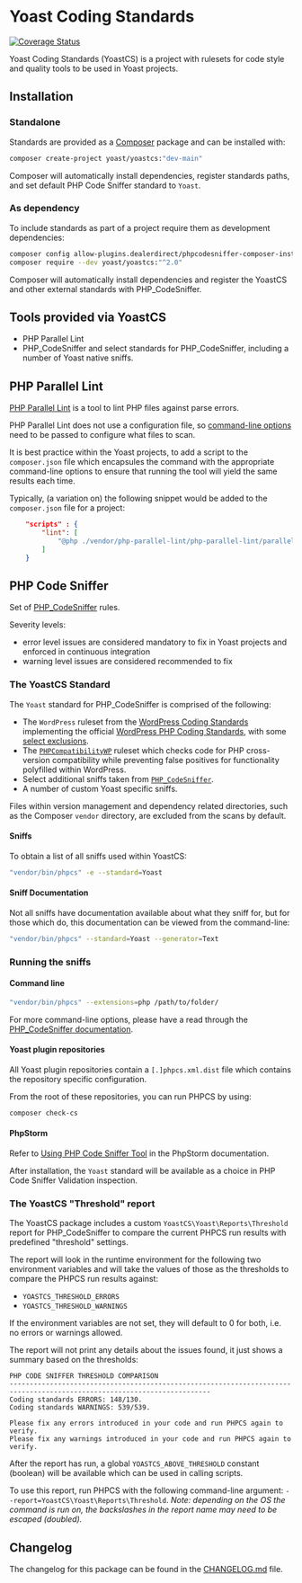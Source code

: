 # Yoast Coding Standards

[![Coverage Status](https://coveralls.io/repos/github/Yoast/yoastcs/badge.svg?branch=develop)](https://coveralls.io/github/Yoast/yoastcs?branch=develop)

Yoast Coding Standards (YoastCS) is a project with rulesets for code style and quality tools to be used in Yoast projects.

## Installation

### Standalone

Standards are provided as a [Composer](https://getcomposer.org/) package and can be installed with:

```bash
composer create-project yoast/yoastcs:"dev-main"
```

Composer will automatically install dependencies, register standards paths, and set default PHP Code Sniffer standard to `Yoast`.

### As dependency

To include standards as part of a project require them as development dependencies:

```bash
composer config allow-plugins.dealerdirect/phpcodesniffer-composer-installer true
composer require --dev yoast/yoastcs:"^2.0"
```

Composer will automatically install dependencies and register the YoastCS and other external standards with PHP_CodeSniffer.

## Tools provided via YoastCS

* PHP Parallel Lint
* PHP_CodeSniffer and select standards for PHP_CodeSniffer, including a number of Yoast native sniffs.


## PHP Parallel Lint

[PHP Parallel Lint](https://github.com/php-parallel-lint/PHP-Parallel-Lint/) is a tool to lint PHP files against parse errors.

PHP Parallel Lint does not use a configuration file, so [command-line options](https://github.com/php-parallel-lint/PHP-Parallel-Lint/#command-line-options) need to be passed to configure what files to scan.

It is best practice within the Yoast projects, to add a script to the `composer.json` file which encapsules the command with the appropriate command-line options to ensure that running the tool will yield the same results each time.

Typically, (a variation on) the following snippet would be added to the `composer.json` file for a project:
```json
    "scripts" : {
        "lint": [
            "@php ./vendor/php-parallel-lint/php-parallel-lint/parallel-lint . -e php --show-deprecated --exclude vendor --exclude .git"
        ]
    }
```


## PHP Code Sniffer

Set of [PHP_CodeSniffer](https://github.com/squizlabs/PHP_CodeSniffer) rules.

Severity levels:

 - error level issues are considered mandatory to fix in Yoast projects and enforced in continuous integration
 - warning level issues are considered recommended to fix

### The YoastCS Standard

The `Yoast` standard for PHP_CodeSniffer is comprised of the following:
* The `WordPress` ruleset from the [WordPress Coding Standards](https://github.com/WordPress/WordPress-Coding-Standards) implementing the official [WordPress PHP Coding Standards](https://make.wordpress.org/core/handbook/coding-standards/php/), with some [select exclusions](https://github.com/Yoast/yoastcs/blob/develop/Yoast/ruleset.xml#L29-L75).
* The [`PHPCompatibilityWP`](https://github.com/PHPCompatibility/PHPCompatibilityWP) ruleset which checks code for PHP cross-version compatibility while preventing false positives for functionality polyfilled within WordPress.
* Select additional sniffs taken from [`PHP_CodeSniffer`](https://github.com/squizlabs/PHP_CodeSniffer).
* A number of custom Yoast specific sniffs.

Files within version management and dependency related directories, such as the Composer `vendor` directory, are excluded from the scans by default.

#### Sniffs

To obtain a list of all sniffs used within YoastCS:
```bash
"vendor/bin/phpcs" -e --standard=Yoast
```

#### Sniff Documentation

Not all sniffs have documentation available about what they sniff for, but for those which do, this documentation can be viewed from the command-line:
```bash
"vendor/bin/phpcs" --standard=Yoast --generator=Text
```

### Running the sniffs

#### Command line

```bash
"vendor/bin/phpcs" --extensions=php /path/to/folder/
```

For more command-line options, please have a read through the [PHP_CodeSniffer documentation](https://github.com/squizlabs/PHP_CodeSniffer/wiki/Usage).

#### Yoast plugin repositories

All Yoast plugin repositories contain a `[.]phpcs.xml.dist` file which contains the repository specific configuration.

From the root of these repositories, you can run PHPCS by using:
```bash
composer check-cs
```

#### PhpStorm

Refer to [Using PHP Code Sniffer Tool](https://www.jetbrains.com/phpstorm/help/using-php-code-sniffer-tool.html) in the PhpStorm documentation.

After installation, the `Yoast` standard will be available as a choice in PHP Code Sniffer Validation inspection.

### The YoastCS "Threshold" report

The YoastCS package includes a custom `YoastCS\Yoast\Reports\Threshold` report for PHP_CodeSniffer to compare the current PHPCS run results with predefined "threshold" settings.

The report will look in the runtime environment for the following two environment variables and will take the values of those as the thresholds to compare the PHPCS run results against:
* `YOASTCS_THRESHOLD_ERRORS`
* `YOASTCS_THRESHOLD_WARNINGS`

If the environment variables are not set, they will default to 0 for both, i.e. no errors or warnings allowed.

The report will not print any details about the issues found, it just shows a summary based on the thresholds:
```
PHP CODE SNIFFER THRESHOLD COMPARISON
------------------------------------------------------------------------------------------------------------------------
Coding standards ERRORS: 148/130.
Coding standards WARNINGS: 539/539.

Please fix any errors introduced in your code and run PHPCS again to verify.
Please fix any warnings introduced in your code and run PHPCS again to verify.
```

After the report has run, a global `YOASTCS_ABOVE_THRESHOLD` constant (boolean) will be available which can be used in calling scripts.

To use this report, run PHPCS with the following command-line argument: `--report=YoastCS\Yoast\Reports\Threshold`.
_Note: depending on the OS the command is run on, the backslashes in the report name may need to be escaped (doubled)._


## Changelog

The changelog for this package can be found in the [CHANGELOG.md](https://github.com/Yoast/yoastcs/blob/develop/CHANGELOG.md) file.
